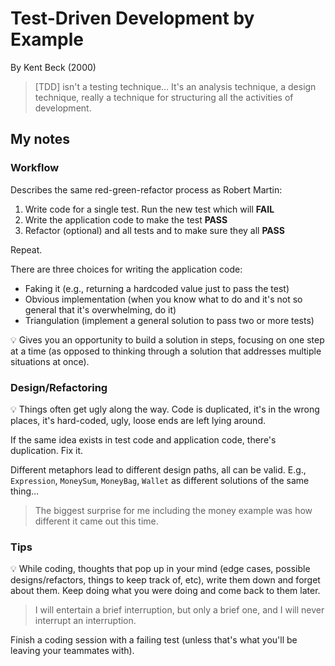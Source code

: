 # Test-Driven Development by Example
By Kent Beck (2000)

> [TDD] isn't a testing technique… It's an analysis technique, a design technique, really a technique for structuring all the activities of development.

## My notes

### Workflow

Describes the same red-green-refactor process as Robert Martin:

1. Write code for a single test. Run the new test which will **FAIL**
2. Write the application code to make the test **PASS**
3. Refactor (optional) and all tests and to make sure they all **PASS**

Repeat.

There are three choices for writing the application code:

- Faking it (e.g., returning a hardcoded value just to pass the test)
- Obvious implementation (when you know what to do and it's not so general that it's overwhelming, do it)
- Triangulation (implement a general solution to pass two or more tests)

💡 Gives you an opportunity to build a solution in steps, focusing on one step at a time (as opposed to thinking through a solution that addresses multiple situations at once).

### Design/Refactoring

💡 Things often get ugly along the way. Code is duplicated, it's in the wrong places, it's hard-coded, ugly, loose ends are left lying around.

If the same idea exists in test code and application code, there's duplication. Fix it.

Different metaphors lead to different design paths, all can be valid. E.g., `Expression`, `MoneySum`, `MoneyBag`, `Wallet` as different solutions of the same thing…

> The biggest surprise for me including the money example was how different it came out this time.

### Tips

💡 While coding, thoughts that pop up in your mind (edge cases, possible designs/refactors, things to keep track of, etc), write them down and forget about them. Keep doing what you were doing and come back to them later.

> I will entertain a brief interruption, but only a brief one, and I will never interrupt an interruption.

Finish a coding session with a failing test (unless that's what you'll be leaving your teammates with).